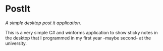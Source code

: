 # PostIt

*A simple desktop post it application.*

This is a very simple C# and winforms application to show sticky notes 
in the desktop that I programmed in my first year -maybe second- at the
university.
